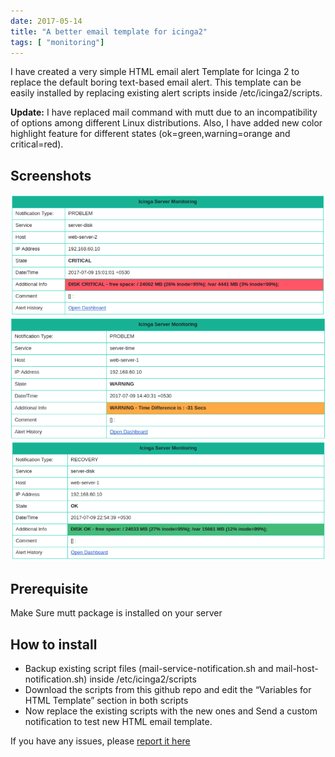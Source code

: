 ```yaml
---
date: 2017-05-14
title: "A better email template for icinga2"
tags: [ "monitoring"]
---
```


I have created a very simple HTML email alert Template for Icinga 2 to replace the default boring text-based email alert. This template can be easily installed by replacing existing alert scripts inside /etc/icinga2/scripts.

**Update:** I have replaced mail command with mutt due to an incompatibility of options among different Linux distributions. Also, I have added new color highlight feature for different states (ok=green,warning=orange and critical=red).

## Screenshots 

![Icinga2 email alert screenshot](/assets/img/icinga2/html-template-for-icinga.png)
![Icinga2 email alert screenshot](/assets/img/icinga2/icinga-2-html-email-template.png)
![Icinga2 email alert screenshot](/assets/img/icinga2/icinga-html-email.png)

## Prerequisite 
Make Sure mutt package is installed on your server

## How to install

* Backup existing  script files (mail-service-notification.sh and mail-host-notification.sh) inside /etc/icinga2/scripts
* Download the scripts from this github repo and edit the “Variables for HTML Template” section in both scripts
* Now replace the existing scripts with the new ones and Send a custom notification to test new HTML email template.

If you have any issues, please [report it here](https://github.com/shyamjos/HTML-email-template-for-Icinga-2/issues)




